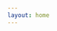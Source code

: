 ```yaml
---
layout: home
---
```


<script setup>
import LiveConstructor from './.vitepress/theme/components/LiveConstructor.vue'
</script>

<LiveConstructor />
